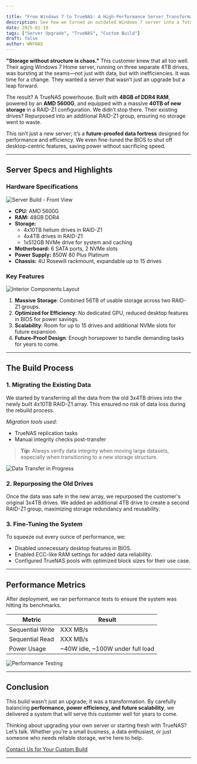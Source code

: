 ```yaml
---

title: "From Windows 7 to TrueNAS: A High-Performance Server Transformation"
description: See how we turned an outdated Windows 7 server into a future-proof TrueNAS powerhouse, complete with 40TB of new storage and optimized for scalability.
date: 2025-01-10
tags: ["Server Upgrade", "TrueNAS", "Custom Build"]
draft: false
author: WNYNAS
---
```


**"Storage without structure is chaos."** This customer knew that all too well. Their aging Windows 7 Home server, running on three separate 4TB drives, was bursting at the seams—not just with data, but with inefficiencies. It was time for a change. They wanted a server that wasn’t just an upgrade but a leap forward.

<!--more-->

The result? A TrueNAS powerhouse. Built with **48GB of DDR4 RAM**, powered by an **AMD 5600G**, and equipped with a massive **40TB of new storage** in a RAID-Z1 configuration. We didn’t stop there. Their existing drives? Repurposed into an additional RAID-Z1 group, ensuring no storage went to waste.

This isn’t just a new server; it’s a **future-proofed data fortress** designed for performance and efficiency. We even fine-tuned the BIOS to shut off desktop-centric features, saving power without sacrificing speed.

---

## **Server Specs and Highlights**

### Hardware Specifications  
![Server Build - Front View](placeholder-for-image-front-view.jpg)  
* **CPU:** AMD 5600G  
* **RAM:** 48GB DDR4  
* **Storage:**  
  - 4x10TB helium drives in RAID-Z1  
  - 4x4TB drives in RAID-Z1  
  - 1x512GB NVMe drive for system and caching  
* **Motherboard:** 6 SATA ports, 2 NVMe slots  
* **Power Supply:** 850W 80 Plus Platinum  
* **Chassis:** 4U Rosewill rackmount, expandable up to 15 drives  

### Key Features  
![Interior Components Layout](placeholder-for-image-interior-layout.jpg)  
1. **Massive Storage**: Combined 56TB of usable storage across two RAID-Z1 groups.  
2. **Optimized for Efficiency**: No dedicated GPU, reduced desktop features in BIOS for power savings.  
3. **Scalability**: Room for up to 15 drives and additional NVMe slots for future expansion.  
4. **Future-Proof Design**: Enough horsepower to handle demanding tasks for years to come.

---

## **The Build Process**

### 1. **Migrating the Existing Data**  
We started by transferring all the data from the old 3x4TB drives into the newly built 4x10TB RAID-Z1 array. This ensured no risk of data loss during the rebuild process.  

*Migration tools used:*  
- TrueNAS replication tasks  
- Manual integrity checks post-transfer  

> **Tip:** Always verify data integrity when moving large datasets, especially when transitioning to a new storage structure.  

![Data Transfer in Progress](placeholder-for-image-data-transfer.jpg)  

### 2. **Repurposing the Old Drives**  
Once the data was safe in the new array, we repurposed the customer's original 3x4TB drives. We added an additional 4TB drive to create a second RAID-Z1 group, maximizing storage redundancy and reusability.  

### 3. **Fine-Tuning the System**  
To squeeze out every ounce of performance, we:  
- Disabled unnecessary desktop features in BIOS.  
- Enabled ECC-like RAM settings for added data reliability.  
- Configured TrueNAS pools with optimized block sizes for their use case.  

---

## **Performance Metrics**  
After deployment, we ran performance tests to ensure the system was hitting its benchmarks.  

| **Metric**        | **Result**                        |  
|-------------------|-----------------------------------|  
| Sequential Write  | XXX MB/s                          |  
| Sequential Read   | XXX MB/s                          |  
| Power Usage       | ~40W idle, ~100W under full load  |  

![Performance Testing](placeholder-for-image-performance-testing.jpg)  

---

## **Conclusion**  

This build wasn’t just an upgrade; it was a transformation. By carefully balancing **performance, power efficiency, and future scalability**, we delivered a system that will serve this customer well for years to come.  

Thinking about upgrading your own server or starting fresh with TrueNAS? Let’s talk. Whether you’re a small business, a data enthusiast, or just someone who needs reliable storage, we’re here to help.  

[Contact Us for Your Custom Build](/contact)  

---
